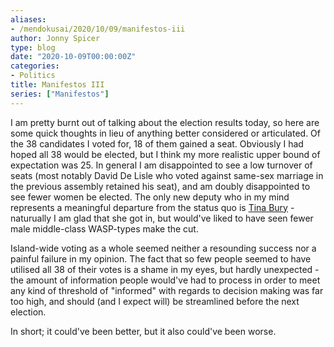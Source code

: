 ```yaml
---
aliases:
- /mendokusai/2020/10/09/manifestos-iii
author: Jonny Spicer
type: blog
date: "2020-10-09T00:00:00Z"
categories:
- Politics
title: Manifestos III
series: ["Manifestos"]
---
```

I am pretty burnt out of talking about the election results today, so here are some quick thoughts in lieu of anything better considered or articulated. Of the 38 candidates I voted
for, 18 of them gained a seat. Obviously I had hoped all 38 would be elected, but I think my more realistic upper bound of expectation was 25. In general I am disappointed to see
a low turnover of seats (most notably David De Lisle who voted against same-sex marriage in the previous assembly retained his seat), and am doubly disappointed to see fewer women
be elected. The only new deputy who in my mind represents a meaningful departure from the status quo is [Tina Bury](http://tinabury.com/) - naturually I am glad that
she got in, but would've liked to have seen fewer male middle-class WASP-types make the cut.

Island-wide voting as a whole seemed neither a resounding success nor a painful failure in my opinion. The fact that so few people seemed to have utilised all 38 of their votes is
a shame in my eyes, but hardly unexpected - the amount of information people would've had to process in order to meet any kind of threshold of "informed" with regards to decision
making was far too high, and should (and I expect will) be streamlined before the next election.

In short; it could've been better, but it also could've been worse.
